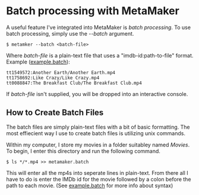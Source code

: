 # Batch processing with MetaMaker
A useful feature I've integrated into MetaMaker is *batch processing*. To use batch processing, simply use the *--batch* argument.

	$ metamker --batch <batch-file>

Where *batch-file* is a plain-text file that uses a "imdb-id:path-to-file" format. Example ([example.batch](https://github.com/Cryptoc1/metamaker/blob/master/example.batch)):

	tt1549572:Another Earth/Another Earth.mp4
	tt1758692:Like Crazy/Like Crazy.mp4
	tt0088847:The Breakfast Club/The Breakfast Club.mp4

If *batch-file* isn't supplied, you will be dropped into an interactive console. 

## How to Create Batch Files
The batch files are simply plain-text files with a bit of basic formatting. The most effiecient way I use to create batch files is utilizing unix commands.

Within my computer, I store my movies in a folder suitabley named *Movies*. To begin, I enter this directory and run the following command.

	$ ls */*.mp4 >> metamaker.batch

This will enter all the mp4s into seperate lines in plain-text. From there all I have to do is enter the IMDb id for the movie followed by a colon before the path to each movie. (See [example.batch](https://github.com/Cryptoc1/metamaker/blob/master/example.batch) for more info about syntax)
